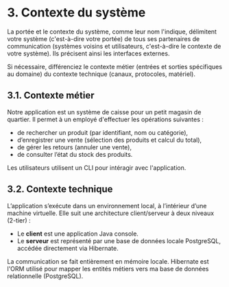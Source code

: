 # 3. Contexte du système

La portée et le contexte du système, comme leur nom l'indique, délimitent votre système (c'est-à-dire votre portée) de tous ses partenaires de communication (systèmes voisins et utilisateurs, c'est-à-dire le contexte de votre système). Ils précisent ainsi les interfaces externes.

Si nécessaire, différenciez le contexte métier (entrées et sorties spécifiques au domaine) du contexte technique (canaux, protocoles, matériel).

## 3.1. Contexte métier

Notre application est un système de caisse pour un petit magasin de quartier. Il permet à un employé d'effectuer les opérations suivantes :

- de rechercher un produit (par identifiant, nom ou catégorie),
- d’enregistrer une vente (sélection des produits et calcul du total),
- de gérer les retours (annuler une vente),
- de consulter l’état du stock des produits.

Les utilisateurs utilisent un CLI pour intéragir avec l'application. 

## 3.2. Contexte technique

L’application s’exécute dans un environnement local, à l’intérieur d’une machine virtuelle. Elle suit une architecture client/serveur à deux niveaux (2-tier) :

- Le **client** est une application Java console.
- Le **serveur** est représenté par une base de données locale PostgreSQL, accédée directement via Hibernate.

La communication se fait entièrement en mémoire locale. Hibernate est l'ORM utilisé pour mapper les entités métiers vers ma base de données relationnelle (PostgreSQL).

